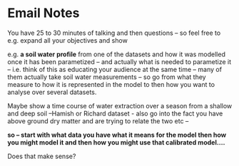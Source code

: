 Email Notes
================


 
You have 25 to 30 minutes of talking and then questions – so feel free to e.g. expand all your objectives and show 

e.g. **a soil water profile** from one of the datasets and 
how it was modelled once it has been parametized – 
and actually what is needed to parametize it 
  – i.e. think of this as educating your audience at the same time – many of them actually take soil water measurements – so go from what they measure to how it is represented in the model to then how you want to analyse over several datasets. 
  
  Maybe show a time course of water extraction over a season from a shallow and deep soil –Hamish or Richard dataset -   also go into the fact you have above ground dry matter and are trying to relate the two etc – 
  
  **so – start with what data you have what it means for the model then how you might model it and then how you might use that calibrated model….**

 

Does that make sense?  

 
